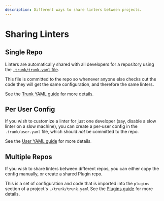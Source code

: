 ```yaml
---
description: Different ways to share linters between projects.
---
```


# Sharing Linters

## Single Repo

Linters are automatically shared with all developers for a repository using the [`.trunk/trunk.yaml` file](../reference/trunk-yaml/trunk-yaml.md).

This file is committed to the repo so whenever anyone else checks out the code they will get the same configuration, and therefore the same linters.

See the [Trunk YAML guide](../reference/trunk-yaml/trunk-yaml.md) for more details.

## Per User Config

If you wish to customize a linter for just one developer (say, disable a slow linter on a slow machine), you can create a per-user config in the `.trunk/user.yaml` file, which should _not_ be committed to the repo.

See the [User YAML guide](../reference/user-yaml.md) for more details.

## Multiple Repos

If you wish to share linters between different repos, you can either copy the config manually, or create a shared Plugin repo.

This is a set of configuration and code that is imported into the `plugins` section of a project's `./trunk/trunk.yaml` See the [Plugins guide](../advanced-setup/plugins/plugins.md) for more details.
